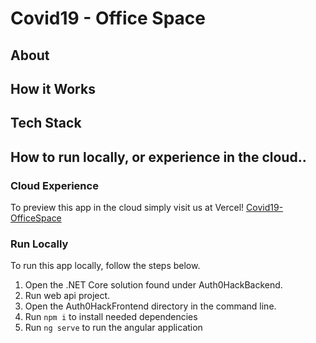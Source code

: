 # Covid19 - Office Space

## About

## How it Works

## Tech Stack

## How to run locally, or experience in the cloud..

### Cloud Experience

To preview this app in the cloud simply visit us at Vercel! [Covid19-OfficeSpace](https://auth0-hack2020.vercel.app/)

### Run Locally

To run this app locally, follow the steps below.

1. Open the .NET Core solution found under Auth0HackBackend.
1. Run web api project.
1. Open the Auth0HackFrontend directory in the command line.
1. Run `npm i` to install needed dependencies
1. Run `ng serve` to run the angular application 